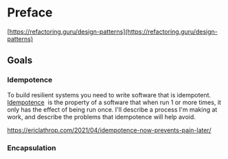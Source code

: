 # Preface

[https://refactoring.guru/design-patterns](https://refactoring.guru/design-patterns)

## Goals

### Idempotence

To build resilient systems you need to write software that is idempotent. [Idempotence](https://en.wikipedia.org/wiki/Idempotence)
 is the property of a software that when run 1 or more times, it only has the effect of being run once. I'll describe a process I'm making at work, and describe the problems that idempotence will help avoid. 

https://ericlathrop.com/2021/04/idempotence-now-prevents-pain-later/


### Encapsulation
